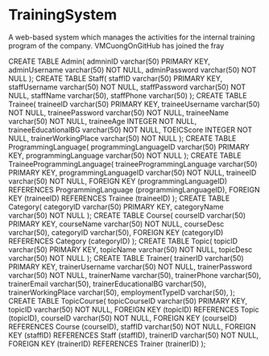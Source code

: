# TrainingSystem
A web-based system which manages the activities for the internal training program of the company.
VMCuongOnGitHub has joined the fray

CREATE TABLE Admin(
   admninID  varchar(50) PRIMARY KEY,
   adminUsername varchar(50) NOT NULL,
   adminPassword  varchar(50)  NOT NULL
);
CREATE TABLE Staff(
   staffID  varchar(50) PRIMARY KEY,
   staffUsername varchar(50) NOT NULL,
	staffPassword varchar(50) NOT NULL,
   staffName  varchar(50),
   staffPhone  varchar(50)
);
CREATE TABLE Trainee(
   traineeID  varchar(50) PRIMARY KEY,
   traineeUsername varchar(50) NOT NULL,
	traineePassword varchar(50) NOT NULL,
   traineeName  varchar(50)  NOT NULL,
   traineeAge  INTEGER  NOT NULL,
	traineeEducationalBG varchar(50) NOT NULL,
	TOEICScore  INTEGER  NOT NULL,
	trainerWorkingPlace varchar(50) NOT NULL
);
CREATE TABLE ProgrammingLanguage(
   programmingLanguageID  varchar(50) PRIMARY KEY,
	programmingLanguage varchar(50) NOT NULL
);
CREATE TABLE TraineeProgrammingLanguage(
   traineeProgrammingLanguage  varchar(50) PRIMARY KEY,
	programmingLanguageID varchar(50) NOT NULL,
	traineeID varchar(50) NOT NULL,
	FOREIGN KEY (programmingLanguageID) REFERENCES ProgrammingLanguage (programmingLanguageID),
	FOREIGN KEY (traineeID) REFERENCES Trainee (traineeID)
);
CREATE TABLE Category(
   categoryID  varchar(50) PRIMARY KEY,
	categoryName varchar(50) NOT NULL
);
CREATE TABLE Course(
   courseID  varchar(50) PRIMARY KEY,
	courseName varchar(50) NOT NULL,
	courseDesc varchar(50),
	categoryID varchar(50),
	FOREIGN KEY (categoryID) REFERENCES Category (categoryID)
);
CREATE TABLE Topic(
   topicID  varchar(50) PRIMARY KEY,
	topicName varchar(50) NOT NULL,
	topicDesc varchar(50) NOT NULL
);
CREATE TABLE Trainer(
   trainerID  varchar(50) PRIMARY KEY,
   trainerUsername varchar(50) NOT NULL,
	trainerPassword varchar(50) NOT NULL,
   trainerName  varchar(50),
	trainerPhone varchar(50),
	trainerEmail varchar(50),
	trainerEducationalBG varchar(50),
	trainerWorkingPlace varchar(50),
	employmentTypeID varchar(50),
);
CREATE TABLE TopicCourse(
   topicCourseID  varchar(50) PRIMARY KEY,
	topicID varchar(50) NOT NULL,
	FOREIGN KEY (topicID) REFERENCES Topic (topicID),
	courseID varchar(50) NOT NULL,
	FOREIGN KEY (courseID) REFERENCES Course (courseID),
	staffID varchar(50) NOT NULL,
	FOREIGN KEY (staffID) REFERENCES Staff (staffID),
	trainerID varchar(50) NOT NULL,
	FOREIGN KEY (trainerID) REFERENCES Trainer (trainerID)
);
